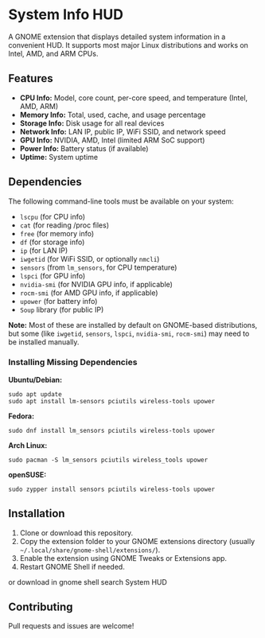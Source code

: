 # System Info HUD

A GNOME extension that displays detailed system information in a convenient HUD. It supports most major Linux distributions and works on Intel, AMD, and ARM CPUs.

## Features
- **CPU Info:** Model, core count, per-core speed, and temperature (Intel, AMD, ARM)
- **Memory Info:** Total, used, cache, and usage percentage
- **Storage Info:** Disk usage for all real devices
- **Network Info:** LAN IP, public IP, WiFi SSID, and network speed
- **GPU Info:** NVIDIA, AMD, Intel (limited ARM SoC support)
- **Power Info:** Battery status (if available)
- **Uptime:** System uptime

## Dependencies
The following command-line tools must be available on your system:

- `lscpu` (for CPU info)
- `cat` (for reading /proc files)
- `free` (for memory info)
- `df` (for storage info)
- `ip` (for LAN IP)
- `iwgetid` (for WiFi SSID, or optionally `nmcli`)
- `sensors` (from `lm_sensors`, for CPU temperature)
- `lspci` (for GPU info)
- `nvidia-smi` (for NVIDIA GPU info, if applicable)
- `rocm-smi` (for AMD GPU info, if applicable)
- `upower` (for battery info)
- `Soup` library (for public IP)

**Note:** Most of these are installed by default on GNOME-based distributions, but some (like `iwgetid`, `sensors`, `lspci`, `nvidia-smi`, `rocm-smi`) may need to be installed manually.

### Installing Missing Dependencies

**Ubuntu/Debian:**
```
sudo apt update
sudo apt install lm-sensors pciutils wireless-tools upower
```

**Fedora:**
```
sudo dnf install lm_sensors pciutils wireless-tools upower
```

**Arch Linux:**
```
sudo pacman -S lm_sensors pciutils wireless_tools upower
```

**openSUSE:**
```
sudo zypper install sensors pciutils wireless-tools upower
```

## Installation
1. Clone or download this repository.
2. Copy the extension folder to your GNOME extensions directory (usually `~/.local/share/gnome-shell/extensions/`).
3. Enable the extension using GNOME Tweaks or Extensions app.
4. Restart GNOME Shell if needed.

or download in gnome shell search System HUD

## Contributing
Pull requests and issues are welcome!
